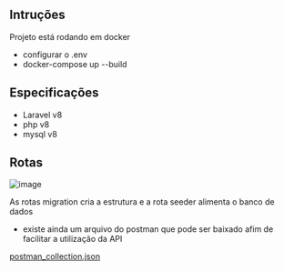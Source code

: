 

## Intruções

Projeto está rodando em docker

 - configurar o .env
 - docker-compose up --build

## Especificações

 - Laravel v8
 - php v8
 - mysql v8


## Rotas

![image](https://user-images.githubusercontent.com/38253342/145119573-effc857c-16f6-4350-b047-119a911bcc78.png)

As rotas migration cria a estrutura e a rota seeder alimenta o banco de dados



 - existe ainda um arquivo do postman que pode ser baixado afim de facilitar a utilização da API

 [postman_collection.json](https://github.com/alexandremsouza1/laravel_with-docker/blob/master/database/postman/JN2.postman_collection.json)
